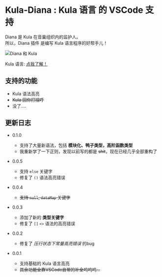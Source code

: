 # Kula-Diana : Kula 语言 的 VSCode 支持
Diana 是 Kula 在音巢组织内的监护人。    
所以，Diana 插件 是编写 Kula 语言程序的好帮手儿！    

![Diana 和 Kula](https://imgsa.baidu.com/forum/w%3D580/sign=9843244436d3d539c13d0fcb0a86e927/fd0729a4462309f7c1fba9a8720e0cf3d6cad645.jpg)

Kula 语言: [点我了解！](https://github.com/kula-lang/Kula)

## 支持的功能
+ Kula 语法高亮
+ ~~Kula 回你打招呼~~
+ 没了....

## 更新日志

+ 0.1.0
  + 支持了大量新语法，包括 **模块化、鸭子类型，高阶函数类型**
  + 我重新学了一下正则，发现以前写的都是 ~~shit~~，现在已经几乎全部重构了

+ 0.0.5
  + 支持 `else` 关键字
  + 修复了 `()` 语法高亮错误

+ 0.0.4
  + ~~支持 `null`, `dataMap` 关键字~~

+ 0.0.3
  + 添加了新的 **类型关键字**
  + 修复了 `[]` `<>` 语法的高亮错误

+ 0.0.2
  + 修复了 *压行状态下常量高亮错误* 的bug

+ 0.0.1
  + 支持基础的 Kula 语言高亮
  + ~~其余功能全靠VSCode自带的补全呜呜呜...~~